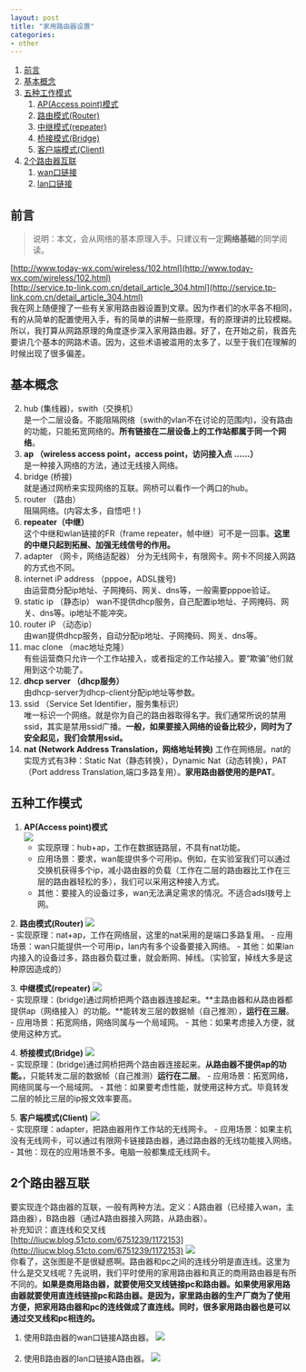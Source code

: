 ```yaml
---
layout: post
title: "家用路由器设置"
categories:
- other
---
```

1. <a href="#links">前言</a>
2. <a href="#gainian">基本概念</a>
3. <a href="#5">五种工作模式</a>
	1. <a href="#ap">AP(Access point)模式</a>
	2. <a href="#router">路由模式(Router)</a>
	3. <a href="#repeater">中继模式(repeater)</a>
	4. <a href="#bridge">桥接模式(Bridge)</a>
	5. <a href="#client">客户端模式(Client)</a>
4. <a href="#2">2个路由器互联</a>
	1. <a href="#wan">wan口链接</a>
	2. <a href="#lan">lan口链接</a>

<a name="links"></a>
## 前言 ##
>说明：本文，会从网络的基本原理入手。只建议有一定**网络基础**的同学阅读。

[http://www.today-wx.com/wireless/102.html](http://www.today-wx.com/wireless/102.html)<br/>
[http://service.tp-link.com.cn/detail_article_304.html](http://service.tp-link.com.cn/detail_article_304.html)<br/>
我在网上随便搜了一些有关家用路由器设置到文章。因为作者们的水平各不相同，有的从简单的配置使用入手，有的简单的讲解一些原理，有的原理讲的比较模糊。所以，我打算从网路原理的角度逐步深入家用路由器。好了，在开始之前，我首先要讲几个基本的网路术语。因为，这些术语被滥用的太多了，以至于我们在理解的时候出现了很多偏差。

<a name="gainian"></a>
## 基本概念 ##
2. hub (集线器)，swith（交换机）<br/>
	是一个二层设备。不能阻隔网络（swith的vlan不在讨论的范围内)，没有路由的功能，只能拓宽网络的。**所有链接在二层设备上的工作站都属于同一个网络**。
1. **ap （wireless access point，access point，访问接入点 ……）**<br/>
	是一种接入网络的方法，通过无线接入网络。
3. bridge (桥接)<br/>
	就是通过网桥来实现网络的互联。网桥可以看作一个两口的hub。
4. router （路由）<br/>
	阻隔网络。(内容太多，自悟吧！)
5. **repeater（中继）**<br/>
	这个中继和wlan链接的FR（frame repeater，帧中继）可不是一回事。**这里的中继只起到拓展、加强无线信号的作用。**
6. adapter （网卡，网络适配器）
	分为无线网卡，有限网卡。网卡不同接入网路的方式也不同。
7. internet iP address （pppoe，ADSL拨号)<br/>
	由运营商分配ip地址、子网掩码、网关、dns等，一般需要pppoe验证。
8. static ip （静态ip）
	wan不提供dhcp服务，自己配置ip地址、子网掩码、网关、dns等。ip地址不能冲突。
9. router iP （动态ip）<br/>
	由wan提供dhcp服务，自动分配ip地址、子网掩码、网关、dns等。
10. mac clone （mac地址克隆）<br/>
	有些运营商只允许一个工作站接入，或者指定的工作站接入。要“欺骗”他们就用到这个功能了。
11. **dhcp server （dhcp服务）**<br/>
	由dhcp-server为dhcp-client分配ip地址等参数。
12. ssid （Service Set Identifier，服务集标识）<br/>
	唯一标识一个网络。就是你为自己的路由器取得名字。我们通常所说的禁用ssid，其实是禁用ssid广播。**一般，如果要接入网络的设备比较少，同时为了安全起见，我们会禁用ssid。**
13. **nat (Network Address Translation，网络地址转换)**
	工作在网络层。nat的实现方式有3种：Static Nat（静态转换），Dynamic Nat（动态转换），PAT（Port address Translation,端口多路复用）。**家用路由器使用的是PAT**。

<a name="5"></a>
## 五种工作模式 ##

<a name="ap"></a>
1. **AP(Access point)模式**<br/>
	![](/img/access-mode.png)<br/>
	- 实现原理：hub+ap，工作在数据链路层，不具有nat功能。
	- 应用场景：要求，wan能提供多个可用ip。例如，在实验室我们可以通过交换机获得多个ip，减小路由器的负载（工作在二层的路由器比工作在三层的路由器轻松的多），我们可以采用这种接入方式。
	- 其他：要接入的设备过多，wan无法满足需求的情况。不适合adsl拨号上网。

<a name="router"></a>
2. **路由模式(Router)**
	![](/img/router-mode.png)<br/>
	- 实现原理：nat+ap，工作在网络层，这里的nat采用的是端口多路复用。
	- 应用场景：wan只能提供一个可用ip，lan内有多个设备要接入网络。
	- 其他：如果lan内接入的设备过多，路由器负载过重，就会断网、掉线。（实验室，掉线大多是这种原因造成的）

<a name="repeater"></a>
3. **中继模式(repeater)**
	![](/img/repeater-mode.png)<br/>
	- 实现原理：(bridge)通过网桥把两个路由器连接起来。**主路由器和从路由器都提供ap（网络接入）的功能。**能转发三层的数据帧（自己推测），**运行在三层**。
	- 应用场景：拓宽网络，网络同属与一个局域网。
	- 其他：如果考虑接入方便，就使用这种方式。

<a name="bridge"></a>
4. **桥接模式(Bridge)**
	![](/img/bridge-mode.png)<br/>
	- 实现原理：(bridge)通过网桥把两个路由器连接起来。**从路由器不提供ap的功能。**，只能转发二层的数据帧（自己推测）**运行在二层**。
	- 应用场景：拓宽网络，网络同属与一个局域网。
	- 其他：如果要考虑性能，就使用这种方式。毕竟转发二层的帧比三层的ip报文效率要高。

<a name="client"></a>
5. **客户端模式(Client)**
	![](/img/client-mode.png)<br/>
	- 实现原理：adapter，把路由器用作工作站的无线网卡。
	- 应用场景：如果主机没有无线网卡，可以通过有限网卡链接路由器，通过路由器的无线功能接入网络。
	- 其他：现在的应用场景不多。电脑一般都集成无线网卡。

<a name="2"></a>
## **2个路由器互联** ##

要实现连个路由器的互联，一般有两种方法。定义：A路由器（已经接入wan，主路由器），B路由器（通过A路由器接入网路，从路由器）。<br/>
补充知识：直连线和交叉线<br/>
[http://liucw.blog.51cto.com/6751239/1172153](http://liucw.blog.51cto.com/6751239/1172153)
![](/img/lianxian.jpg)<br/>
你看了，这张图是不是很疑惑啊。路由器和pc之间的连线分明是直连线。这里为什么是交叉线呢？先说明，我们平时使用的家用路由器和真正的商用路由器是有所不同的。**如果是商用路由器，就要使用交叉线链接pc和路由器。如果使用家用路由器就要使用直连线链接pc和路由器。是因为，家里路由器的生产厂商为了使用方便，把家用路由器和pc的连线做成了直连线。同时，很多家用路由器也是可以通过交叉线和pc相连的。**

<a name="wan"></a>
1. 使用B路由器的wan口链接A路由器。
![](/img/wan-router.jpg)
<br/><br/>
<a name="lan"></a>
1. 使用B路由器的lan口链接A路由器。
![](/img/lan-router.jpg)